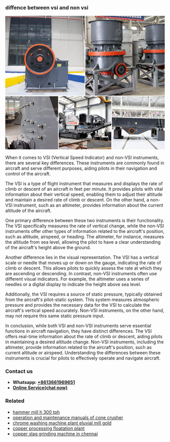 <h3>diffence between vsi and non vsi</h3><img src='1708332779.jpg' alt=''><p>When it comes to VSI (Vertical Speed Indicator) and non-VSI instruments, there are several key differences. These instruments are commonly found in aircraft and serve different purposes, aiding pilots in their navigation and control of the aircraft.</p><p>The VSI is a type of flight instrument that measures and displays the rate of climb or descent of an aircraft in feet per minute. It provides pilots with vital information about their vertical speed, enabling them to adjust their altitude and maintain a desired rate of climb or descent. On the other hand, a non-VSI instrument, such as an altimeter, provides information about the current altitude of the aircraft.</p><p>One primary difference between these two instruments is their functionality. The VSI specifically measures the rate of vertical change, while the non-VSI instruments offer other types of information related to the aircraft's position, such as altitude, airspeed, or heading. The altimeter, for instance, measures the altitude from sea level, allowing the pilot to have a clear understanding of the aircraft's height above the ground.</p><p>Another difference lies in the visual representation. The VSI has a vertical scale or needle that moves up or down on the gauge, indicating the rate of climb or descent. This allows pilots to quickly assess the rate at which they are ascending or descending. In contrast, non-VSI instruments often use different visual indicators. For example, the altimeter uses a series of needles or a digital display to indicate the height above sea level.</p><p>Additionally, the VSI requires a source of static pressure, typically obtained from the aircraft's pitot-static system. This system measures atmospheric pressure and provides the necessary data for the VSI to calculate the aircraft's vertical speed accurately. Non-VSI instruments, on the other hand, may not require this same static pressure input.</p><p>In conclusion, while both VSI and non-VSI instruments serve essential functions in aircraft navigation, they have distinct differences. The VSI offers real-time information about the rate of climb or descent, aiding pilots in maintaining a desired altitude change. Non-VSI instruments, including the altimeter, provide information related to the aircraft's position, such as current altitude or airspeed. Understanding the differences between these instruments is crucial for pilots to effectively operate and navigate aircraft.</p><h3>Contact us</h3><ul><li><strong>Whatsapp:&nbsp;<a href="https://wa.me/8613661969651">+8613661969651</a></strong></li><li><a href="https://swt.shibang-china.com/?git&amp;zhl&amp;diffence between vsi and non vsi"><strong>Online Service(chat now)</strong></a></li></ul><h3>Related</h3><ul><li><a href='hammer mill h 300 tph.md'>hammer mill h 300 tph</a></li><li><a href='operation and maintenance manuals of cone crusher.md'>operation and maintenance manuals of cone crusher</a></li><li><a href='chrome washing machine plant eluvial mill gold.md'>chrome washing machine plant eluvial mill gold</a></li><li><a href='copper processing floatation plant.md'>copper processing floatation plant</a></li><li><a href='copper slag grinding machine in chennai.md'>copper slag grinding machine in chennai</a></li></ul>